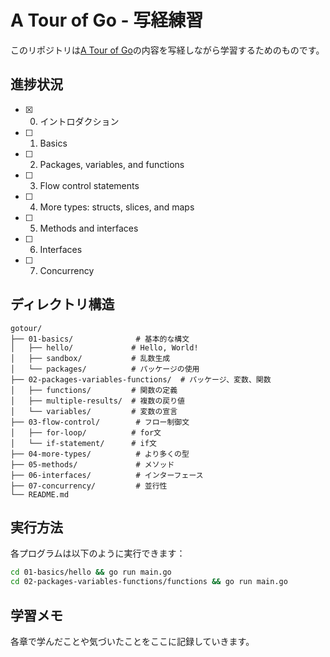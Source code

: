 # A Tour of Go - 写経練習

このリポジトリは[A Tour of Go](https://go.dev/tour/)の内容を写経しながら学習するためのものです。

## 進捗状況

- [x] 0. イントロダクション
- [ ] 1.  Basics
- [ ] 2.  Packages, variables, and functions
- [ ] 3.  Flow control statements
- [ ] 4.  More types: structs, slices, and maps
- [ ] 5.  Methods and interfaces
- [ ] 6.  Interfaces
- [ ] 7.  Concurrency

## ディレクトリ構造

```
gotour/
├── 01-basics/              # 基本的な構文
│   ├── hello/             # Hello, World!
│   ├── sandbox/           # 乱数生成
│   └── packages/          # パッケージの使用
├── 02-packages-variables-functions/  # パッケージ、変数、関数
│   ├── functions/         # 関数の定義
│   ├── multiple-results/  # 複数の戻り値
│   └── variables/         # 変数の宣言
├── 03-flow-control/        # フロー制御文
│   ├── for-loop/          # for文
│   └── if-statement/      # if文
├── 04-more-types/          # より多くの型
├── 05-methods/             # メソッド
├── 06-interfaces/          # インターフェース
├── 07-concurrency/         # 並行性
└── README.md
```

## 実行方法

各プログラムは以下のように実行できます：

```bash
cd 01-basics/hello && go run main.go
cd 02-packages-variables-functions/functions && go run main.go
```

## 学習メモ

各章で学んだことや気づいたことをここに記録していきます。
